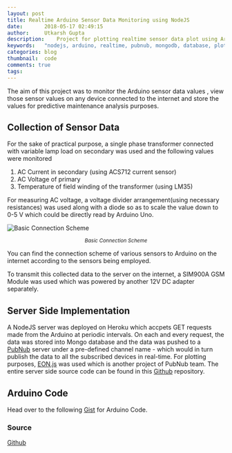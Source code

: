 ```yaml
---
layout: post
title: Realtime Arduino Sensor Data Monitoring using NodeJS
date:       2018-05-17 02:49:15
author:     Utkarsh Gupta
description:    Project for plotting realtime sensor data plot using Arduino Uno.
keywords:	"nodejs, arduino, realtime, pubnub, mongodb, database, plot, graph, visualization"
categories: blog
thumbnail:  code
comments: true
tags:
---
```


The aim of this project was to monitor the Arduino sensor data values , view those sensor values on any device connected to the internet and store the values for predictive maintenance analysis purposes.

## Collection of Sensor Data
For the sake of practical purpose, a single phase transformer connected with variable lamp load on secondary was used and the following values were monitored

 1. AC Current in secondary (using ACS712 current sensor)
 2. AC Voltage of primary 
 3. Temperature of field winding of the transformer (using LM35)

For measuring AC voltage, a voltage divider arrangement(using necessary resistances) was used along with a diode so as to scale the value down to 0-5 V which could be directly read by Arduino Uno.

![Basic Connection Scheme](https://i.imgur.com/Bjg1rHw.jpg "Basic Connection Scheme")
<center><small><i>Basic Connection Scheme</i></small></center>

You can find the connection scheme of various sensors to Arduino on the internet according to the sensors being employed.

To transmit this collected data to the server on the internet, a SIM900A GSM Module was used which was powered by another 12V DC adapter separately.

## Server Side Implementation
A NodeJS server was deployed on Heroku which accpets GET requests made from the Arduino at periodic intervals. On each and every request, the data was stored into Mongo database and the data was pushed to a [PubNub](http://pubnub.com/) server under a pre-defined channel name - which would in turn publish the data to all the subscribed devices in real-time. For plotting purposes, [EON.js](https://www.pubnub.com/developers/eon/) was used which is another project of PubNub team. The entire server side source code can be found in this [Github](https://github.com/UtkarshGpta/realtime-arduino-sensor-data) repository. 

## Arduino Code
Head over to the following [Gist](https://gist.github.com/UtkarshGpta/cbc7a899d3c6e1072db4b5f55e87b5a6) for Arduino Code.

### Source
[Github](https://github.com/UtkarshGpta/realtime-arduino-sensor-data)